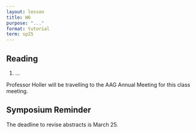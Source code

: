 ```yaml
---
layout: lesson
title: W6
purpose: "..."
format: tutorial
term: sp25
---
```


## Reading

1. ...

Professor Holler will be travelling to the AAG Annual Meeting for this class meeting.


## Symposium Reminder

The deadline to revise abstracts is March 25.